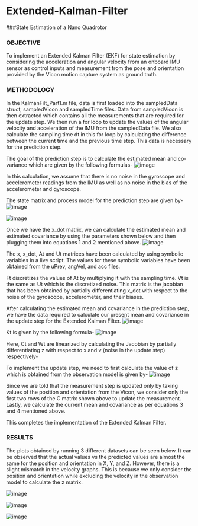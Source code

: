 # Extended-Kalman-Filter
###State Estimation of a Nano Quadrotor

### OBJECTIVE

To implement an Extended Kalman Filter (EKF) for state estimation by considering the acceleration and angular velocity from an onboard IMU sensor as control inputs and measurement from the pose and orientation provided by the Vicon motion capture system as ground truth.

### METHODOLOGY

In the KalmanFilt_Part1.m file, data is first loaded into the sampledData struct, sampledVicon and sampledTime files. Data from sampledVicon is then extracted which contains all the measurements that are required for the update step. We then run a for loop to update the values of the angular velocity and acceleration of the IMU from the sampledData file. We also calculate the sampling time dt in this for loop by calculating the difference between the current time and the previous time step. This data is necessary for the prediction step.

The goal of the prediction step is to calculate the estimated mean and co-variance which are given by the following formulas-
![image](https://github.com/RajatKirloskar/Extended-Kalman-Filter/assets/108690286/5a9f4a7f-1954-413d-9873-47932018e17e)

In this calculation, we assume that there is no noise in the gyroscope and accelerometer readings from the IMU as well as no noise in the bias of the accelerometer and gyroscope.

The state matrix and process model for the prediction step are given by-
![image](https://github.com/RajatKirloskar/Extended-Kalman-Filter/assets/108690286/ac8b410e-99f7-4016-8975-fb2ea4efdda9)

![image](https://github.com/RajatKirloskar/Extended-Kalman-Filter/assets/108690286/a91c2efc-e652-49ce-980f-3a3d9a7b4c92)

Once we have the x_dot matrix, we can calculate the estimated mean and estimated covariance by using the parameters shown below and then plugging them into equations 1 and 2 mentioned above.
![image](https://github.com/RajatKirloskar/Extended-Kalman-Filter/assets/108690286/c9d3b948-9ae3-417d-866f-d12e39bcdbd1)

The x, x_dot, At and Ut matrices have been calculated by using symbolic variables in a live script. The values for these symbolic variables have been obtained from the uPrev, angVel, and acc files.

Ft discretizes the values of At by multiplying it with the sampling time. Vt is the same as Ut which is the discretized noise. This matrix is the jacobian that has been obtained by partially differentiating x_dot with respect to the noise of the gyroscope, accelerometer, and their biases.

After calculating the estimated mean and covariance in the prediction step, we have the data required to calculate our present mean and covariance in the update step for the Extended Kalman Filter. 
![image](https://github.com/RajatKirloskar/Extended-Kalman-Filter/assets/108690286/f736bb16-42a6-4bd3-9b1c-9a54753c49d7)

Kt is given by the following formula-
![image](https://github.com/RajatKirloskar/Extended-Kalman-Filter/assets/108690286/fa4aa49c-b823-4705-8e65-de018b083547)

Here, Ct and Wt are linearized by calculating the Jacobian by partially differentiating z with respect to x and v (noise in the update step) respectively-

To implement the update step, we need to first calculate the value of z which is obtained from the observation model is given by-
![image](https://github.com/RajatKirloskar/Extended-Kalman-Filter/assets/108690286/596c0b78-3e64-4629-aeb2-71f1e5701f86)

Since we are told that the measurement step is updated only by taking values of the position and orientation from the Vicon, we consider only the first two rows of the C matrix shown above to update the measurement. Lastly, we calculate the current mean and covariance as per equations 3 and 4 mentioned above.

This completes the implementation of the Extended Kalman Filter.

### RESULTS

The plots obtained by running 3 different datasets can be seen below. It can be observed that the actual values vs the predicted values are almost the same for the position and orientation in X, Y, and Z. However, there is a slight mismatch in the velocity graphs. This is because we only consider the position and orientation while excluding the velocity in the observation model to calculate the z matrix.

![image](https://github.com/RajatKirloskar/Extended-Kalman-Filter/assets/108690286/5807389a-6662-42cb-9416-a2eb70c170dc)

![image](https://github.com/RajatKirloskar/Extended-Kalman-Filter/assets/108690286/d0641db8-b643-4f3d-9ee8-d68a844950e0)

![image](https://github.com/RajatKirloskar/Extended-Kalman-Filter/assets/108690286/65f90ac5-aa07-42eb-84b3-4caa67b38743)





